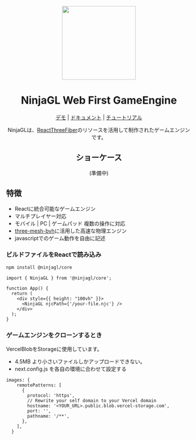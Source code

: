 
<div align="center">
<img src="https://storage.googleapis.com/zenn-user-upload/75400cb7f015-20231205.png" width="200" />

# NinjaGL Web First GameEngine
[デモ](https://ninjagl.vercel.app) | [ドキュメント](https://ninjagl.vercel.app/docs) | [チュートリアル](https://ninjagl.vercel.app/docs/tutorial)

NinjaGLは、[ReactThreeFiber](https://github.com/pmndrs/react-three-fiber)のリソースを活用して制作されたゲームエンジンです。

## ショーケース
(準備中)

</div>

## 特徴
* Reactに統合可能なゲームエンジン
* マルチプレイヤー対応
* モバイル | PC | ゲームパッド 複数の操作に対応
* [three-mesh-bvh](https://github.com/gkjohnson/three-mesh-bvh)に活用した高速な物理エンジン
* javascriptでのゲーム動作を自由に記述

### ビルドファイルをReactで読み込み

```bash
npm install @ninjagl/core
```

```tsx
import { NinjaGL } from '@ninjagl/core';

function App() {
  return (
    <div style={{ height: "100vh" }}>
      <NinjaGL njcPath={'/your-file.njc'} />
    </div>
  );
}
```

### ゲームエンジンをクローンするとき

VercelBlobをStorageに使用しています。
- 4.5MB より小さいファイルしかアップロードできない。
- next.config.js を各自の環境に合わせて設定する

```
images: {
    remotePatterns: [
      {
        protocol: 'https',
        // Rewrite your self domain to your Vercel domain
        hostname: '<YOUR_URL>.public.blob.vercel-storage.com',
        port: '',
        pathname: '/**',
      },
    ],
  }
```